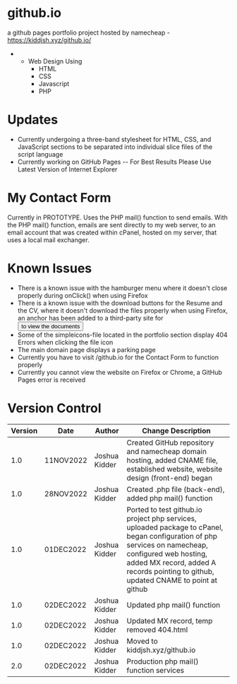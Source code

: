 # github.io
a github pages portfolio project hosted by namecheap - https://kiddjsh.xyz/github.io/ 

- - Web Design Using
    - HTML
    - CSS
    - Javascript
    - PHP
# Updates
- Currently undergoing a three-band stylesheet for HTML, CSS, and JavaScript sections to be separated
into individual slice files of the script language
- Currently working on GitHub Pages
-- For Best Results Please Use Latest Version of Internet Explorer

# My Contact Form
Currently in PROTOTYPE. Uses the PHP mail() function to send emails. With the PHP mail() function, emails are sent directly to my web server, to an email account that was created within cPanel, hosted on my server, that uses a local mail exchanger.

# Known Issues
 - There is a known issue with the hamburger menu where it doesn't close properly during onClick() when using Firefox
 - There is a known issue with the download buttons for the Resume and the CV, where it doesn't download the files properly when using Firefox, an anchor has been added to a third-party site for <button> to view the documents
 - Some of the simpleicons-file located in the portfolio section display 404 Errors when clicking the file icon
 - The main domain page displays a parking page
 - Currently you have to visit /github.io for the Contact Form to function properly
 - Currently you cannot view the website on Firefox or Chrome, a GitHub Pages error is received

# Version Control

Version      | Date          | Author        | Change Description |
------------ | ------------- | ------------- | ------------------ |
1.0          | 11NOV2022  | Joshua Kidder | Created GitHub repository and namecheap domain hosting, added CNAME file, established website, website design (front-end) began
1.0          | 28NOV2022  | Joshua Kidder | Created .php file (back-end), added php mail() function
1.0          | 01DEC2022  | Joshua Kidder | Ported to test github.io project php services, uploaded package to cPanel, began configuration of php services on namecheap, configured web hosting, added MX record, added A records pointing to github, updated CNAME to point at github
1.0          | 02DEC2022  | Joshua Kidder | Updated php mail() function
1.0          | 02DEC2022  | Joshua Kidder | Updated MX record, temp removed 404.html
1.0          | 02DEC2022  | Joshua Kidder | Moved to kiddjsh.xyz/github.io
2.0          | 02DEC2022  | Joshua Kidder | Production php mail() function services